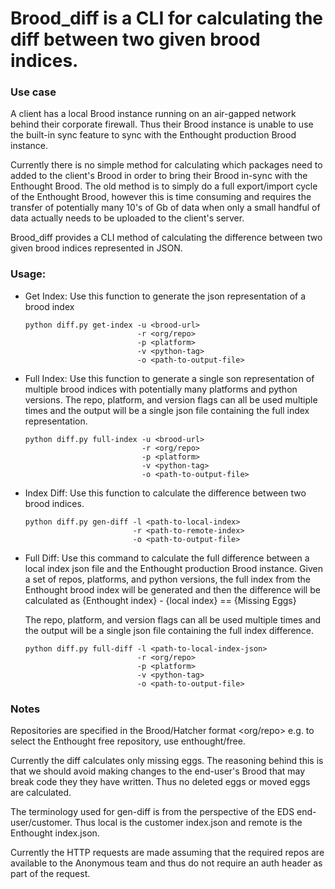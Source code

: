 # Brood_diff is a CLI for calculating the diff between two given brood indices.

### Use case

A client has a local Brood instance running on an air-gapped network behind
their corporate firewall. Thus their Brood instance is unable to use the
built-in sync feature to sync with the Enthought production Brood instance.

Currently there is no simple method for calculating which packages need to 
added to the client's Brood in order to bring their Brood in-sync with the
Enthought Brood. The old method is to simply do a full export/import cycle
of the Enthought Brood, however this is time consuming and requires the
transfer of potentially many 10's of Gb of data when only a small handful of
data actually needs to be uploaded to the client's server.

Brood_diff provides a CLI method of calculating the difference between two
given brood indices represented in JSON.


### Usage:

* Get Index: Use this function to generate the json representation of a brood
  index

    ```
    python diff.py get-index -u <brood-url>
                             -r <org/repo>
                             -p <platform>
                             -v <python-tag>
                             -o <path-to-output-file>
    ```

* Full Index: Use this function to generate a single son representation of
  multiple brood indices with potentially many platforms and python versions.
  The repo, platform, and version flags can all be used multiple times and the
  output will be a single json file containing the full index representation.

    ```
    python diff.py full-index -u <brood-url>
                              -r <org/repo>
                              -p <platform>
                              -v <python-tag>
                              -o <path-to-output-file>
    ```

* Index Diff: Use this function to calculate the difference between two brood
  indices.

    ```
    python diff.py gen-diff -l <path-to-local-index>
                            -r <path-to-remote-index>
                            -o <path-to-output-file>
    ```

* Full Diff: Use this command to calculate the full difference between a local
  index json file and the Enthought production Brood instance. Given a set of
  repos, platforms, and python versions, the full index from the Enthought
  brood index will be generated and then the difference will be calculated as
  {Enthought index} - {local index} == {Missing Eggs}

  The repo, platform, and version flags can all be used multiple times and the
  output will be a single json file containing the full index difference.

    ```
    python diff.py full-diff -l <path-to-local-index-json>
                             -r <org/repo>
                             -p <platform>
                             -v <python-tag>
                             -o <path-to-output-file>
    ```
  
### Notes

Repositories are specified in the Brood/Hatcher format <org/repo> e.g. to
select the Enthought free repository, use enthought/free.

Currently the diff calculates only missing eggs. The reasoning behind this is
that we should avoid making changes to the end-user's Brood that may break
code they they have written. Thus no deleted eggs or moved eggs are calculated.

The terminology used for gen-diff is from the perspective of the EDS
end-user/customer.
Thus local is the customer index.json and remote is the Enthought index.json.

Currently the HTTP requests are made assuming that the required repos are
available to the Anonymous team and thus do not require an auth header as part
of the request.


